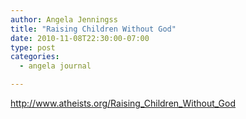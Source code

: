 ```yaml
---
author: Angela Jenningss
title: "Raising Children Without God"
date: 2010-11-08T22:30:00-07:00
type: post
categories:
  - angela journal

---
```


http://www.atheists.org/Raising_Children_Without_God

